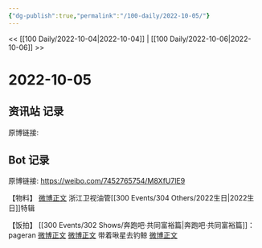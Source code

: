 ```yaml
---
{"dg-publish":true,"permalink":"/100-daily/2022-10-05/"}
---
```



<< [[100 Daily/2022-10-04\|2022-10-04]] | [[100 Daily/2022-10-06\|2022-10-06]] >>

# 2022-10-05

## 资讯站 记录

原博链接:

## Bot 记录

原博链接: https://weibo.com/7452765754/M8XfU7lE9

【物料】
[微博正文](https://weibo.com/detail/4821248800196893) 浙江卫视油管[[300 Events/304 Others/2022生日\|2022生日]]特辑

【饭拍】
[[300 Events/302 Shows/奔跑吧·共同富裕篇\|奔跑吧·共同富裕篇]]：
pageran
[微博正文](https://weibo.com/detail/4821168349250621)
[微博正文](https://weibo.com/detail/4821306753683927)
带着啾星去钓鲸
[微博正文](https://weibo.com/detail/4821261798344918)
